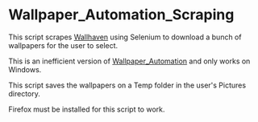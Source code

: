 # Wallpaper_Automation_Scraping

This script scrapes [Wallhaven](wallhaven.cc) using Selenium to download a bunch of wallpapers for the user to select.

This is an inefficient version of [Wallpaper_Automation](https://github.com/tejasps2001/Wallpaper_Automation) and only works on Windows.

This script saves the wallpapers on a Temp folder in the user's Pictures directory.

Firefox must be installed for this script to work.
